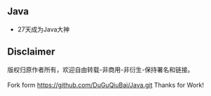 ## Java
 * 27天成为Java大神
 
## Disclaimer
  版权归原作者所有，欢迎自由转载-非商用-非衍生-保持署名和链接。   
    <br/>
  Fork form https://github.com/DuGuQiuBai/Java.git  Thanks for Work!
